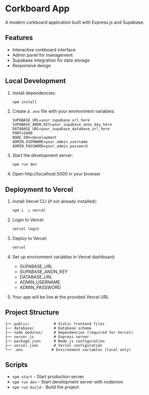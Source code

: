 # Corkboard App

A modern corkboard application built with Express.js and Supabase.

## Features

- Interactive corkboard interface
- Admin panel for management
- Supabase integration for data storage
- Responsive design

## Local Development

1. Install dependencies:
   ```bash
   npm install
   ```

2. Create a `.env` file with your environment variables:
   ```
   SUPABASE_URL=your_supabase_url_here
   SUPABASE_ANON_KEY=your_supabase_anon_key_here
   DATABASE_URL=your_supabase_database_url_here
   PORT=5000
   NODE_ENV=development
   ADMIN_USERNAME=your_admin_username
   ADMIN_PASSWORD=your_admin_password
   ```

3. Start the development server:
   ```bash
   npm run dev
   ```

4. Open http://localhost:5000 in your browser

## Deployment to Vercel

1. Install Vercel CLI (if not already installed):
   ```bash
   npm i -g vercel
   ```

2. Login to Vercel:
   ```bash
   vercel login
   ```

3. Deploy to Vercel:
   ```bash
   vercel
   ```

4. Set up environment variables in Vercel dashboard:
   - SUPABASE_URL
   - SUPABASE_ANON_KEY
   - DATABASE_URL
   - ADMIN_USERNAME
   - ADMIN_PASSWORD

5. Your app will be live at the provided Vercel URL

## Project Structure

```
├── public/           # Static frontend files
├── database/         # Database schema
├── node_modules/     # Dependencies (required for Vercel)
├── server.js         # Express server
├── package.json      # Node.js configuration
├── vercel.json       # Vercel configuration
└── .env             # Environment variables (local only)
```

## Scripts

- `npm start` - Start production server
- `npm run dev` - Start development server with nodemon
- `npm run build` - Build the project
